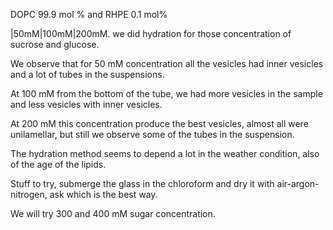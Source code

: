
DOPC 99.9 mol % and  RHPE 0.1 mol%

|50mM|100mM|200mM. we did hydration for those concentration of sucrose and glucose. 

We observe that for 50 mM concentration all the vesicles had inner vesicles and a lot of tubes in the suspensions. 

At 100 mM from the bottom of the tube, we had more vesicles in the sample and less vesicles with inner vesicles. 

At 200 mM this concentration produce the best vesicles, almost all were unilamellar, but still we observe some of the tubes in the suspension. 

The hydration method seems to depend a lot in the weather condition, also of the age of the lipids.

Stuff to try, submerge the glass in the chloroform and dry it with air-argon-nitrogen, ask which is the best way. 

We will try 300 and 400 mM sugar concentration. 


